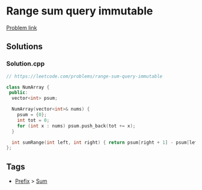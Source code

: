 # Range sum query immutable

[Problem link](https://leetcode.com/problems/range-sum-query-immutable)

## Solutions


### Solution.cpp
```cpp
// https://leetcode.com/problems/range-sum-query-immutable

class NumArray {
 public:
  vector<int> psum;

  NumArray(vector<int>& nums) {
    psum = {0};
    int tot = 0;
    for (int x : nums) psum.push_back(tot += x);
  }

  int sumRange(int left, int right) { return psum[right + 1] - psum[left]; }
};

```
## Tags

* [Prefix](/Collections/prefix.md#prefix) > [Sum](/Collections/prefix.md#sum)
